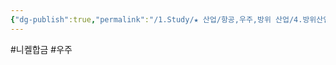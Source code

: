 ```yaml
---
{"dg-publish":true,"permalink":"/1.Study/★ 산업/항공,우주,방위 산업/4.방위산업/INFO_방위항공우주/니켈 합금/","created":"2025-04-29T18:56:07.132+09:00","updated":"2025-06-26T17:24:48.333+09:00"}
---
```


#니켈합금 #우주  